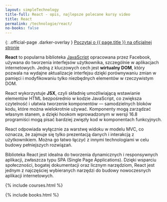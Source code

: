 ```yaml
---
layout: simpleTechnology
title-full: React - opis, najlepsze polecane kursy video
title: React
permalink: /technologie/react/
no-books: false
---
```


{: .official-page .darker-overlay }
[Poczytaj o {{ page.title }} na oficjalnej stronie](https://facebook.github.io/react/)

**React** to popularna biblioteka [JavaScript](/technologie/javascript) opracowana przez Facebook, używana do tworzenia interfejsów użytkownika, szczególnie w aplikacjach internetowych. Jedną z kluczowych cech jest **wirtualny DOM**, który pozwala na wydajne aktualizacje interfejsu dzięki porównywaniu zmian w pamięci i modyfikowaniu tylko niezbędnych elementów w rzeczywistym DOM.

React wykorzystuje **JSX**, czyli składnię umożliwiającą wstawianie elementów HTML bezpośrednio w kodzie JavaScript, co zwiększa czytelność i ułatwia tworzenie komponentów — samodzielnych bloków kodu, które można wielokrotnie używać. Komponenty mogą zarządzać własnym stanem, a dzięki hookom wprowadzonym w wersji 16.8 programiści mogą pisać bardziej zwięzły kod w komponentach funkcyjnych.

React odpowiada wyłącznie za warstwę widoku w modelu MVC, co oznacza, że zajmuje się tylko prezentacją danych i interakcją z użytkownikiem. 
Można go łatwo łączyć z innymi technologiami w celu budowy pełniejszych rozwiązań.

Biblioteka React jest idealna do tworzenia dynamicznych i responsywnych aplikacji, zwłaszcza typu SPA (Single Page Applications). Dzięki wsparciu społeczności, bogatej dokumentacji oraz licznym narzędziom, React jest jednym z najczęściej wybieranych narzędzi do budowy nowoczesnych aplikacji internetowych.

{% include courses.html %}

{% include books.html %}

